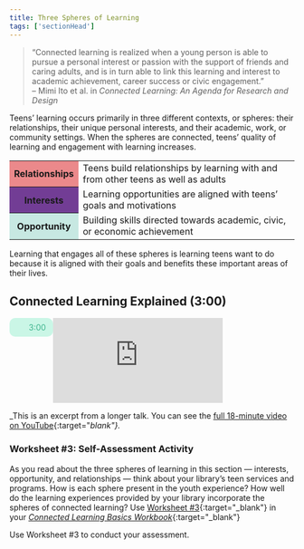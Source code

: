 ```yaml
---
title: Three Spheres of Learning
tags: ['sectionHead']
---
```


> “Connected learning is realized when a young person is able to pursue a personal interest or passion with the support of friends and caring adults, and is in turn able to link this learning and interest to academic achievement, career success or civic engagement.”<br/>
– Mimi Ito et al. in _Connected Learning: An Agenda for Research and Design_ 

Teens’ learning occurs primarily in three different contexts, or spheres: their relationships, their unique personal interests, and their academic, work, or community settings. When the spheres are connected, teens’ quality of learning and engagement with learning increases.

<table class="colorful" style="border-spacing: 15px;">
	<tr><th bgcolor="#eb898b">Relationships</th><td>Teens build relationships by learning with and from other teens as well as adults</td></tr>
	<tr><th bgcolor="#723d95">Interests</th><td>Learning opportunities are aligned with teens’ goals and motivations</td></tr>
	<tr><th bgcolor="#c7e8e2">Opportunity</th><td>Building skills directed towards academic, civic, or economic achievement</td></tr>
</table>

Learning that engages all of these spheres is learning teens want to do because it is aligned with their goals and benefits these important areas of their lives.

## Connected Learning Explained (3:00)

<iframe src="https://www.youtube.com/embed/HacgaDN971Y?start=432&end=612" frameborder="0" allow="autoplay; encrypted-media" allowfullscreen></iframe>


<div class="videotime" style="
  color:#3fb58e;
  background: #caf6e6;
  border-radius: 10px;
  margin: 0px 0 0 0;
  display: inline-block;
  border-width: 0 0 0 2px;
  padding: 8px 13px 8px 34px;
  background-image: url(/img/clock.svg);
  background-size: 18px;
  background-position: 10px center;
  background-repeat: no-repeat;
  float:left;">3:00</div>

_This is an excerpt from a longer talk. You can see the [full 18-minute video on YouTube](https://www.youtube.com/watch?v=HacgaDN971Y){:target="_blank"}._


<div class="activity callout" markdown="1">

### Worksheet #3: Self-Assessment Activity

As you read about the three spheres of learning in this section — interests, opportunity, and relationships — think about your library’s teen services and programs. How is each sphere present in the youth experience? How well do the learning experiences provided by your library incorporate the spheres of connected learning? Use [Worksheet #3](https://docs.google.com/document/d/1X5MxpToji6SQEN3-6uzvvkfjpQFvUhTbZB1cPTM6FwA/edit#heading=h.isxlazu21uc9){:target="_blank"} in your [_Connected Learning Basics Workbook_](https://docs.google.com/document/d/1X5MxpToji6SQEN3-6uzvvkfjpQFvUhTbZB1cPTM6FwA/edit?usp=sharing){:target="_blank"}


Use Worksheet #3 to conduct your assessment.

</div>



